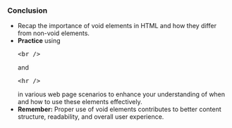<section class="overview-yellow">
    <!-- Comment out sections you don't want -->
    <!--<div class="banner-image"><img class="banner-img" src="https://sc-course-materials.s3.us-west-2.amazonaws.com/frontend-course/assets/html/banner-html5.png"></div>-->
    <!-- end banner image -->
    <div class="main-wrapper">
        <!-- Comment out sections you don't want -->
        <!--<div class="lead-content"><img class="leading-image" src="https://sc-course-materials.s3.us-west-2.amazonaws.com/frontend-course/assets/html/html5-logo-trans.png"></div>-->
        <!-- end leading content -->
        <div class="content-lesson"><!-- main section for main content -->
            <h3>Conclusion</h3>
            <ul style="list-style: disc">
                <li>Recap the importance of void elements in HTML and how they differ from non-void elements.</li>
                <li><strong>Practice</strong> using <pre class="tag-highlight">&lt;br /&gt;</pre> and <pre class="tag-highlight">&lt;hr /&gt;</pre> in various web page scenarios to enhance your understanding of when and how to use these elements effectively.</li>
                <li><strong>Remember:</strong> Proper use of void elements contributes to better content structure, readability, and overall user experience.</li>
            </ul>
        </div>
        <!-- Comment out sections you don't want -->
        <!--<div class="trail-content"><img class="trailing-image" src="https://sc-course-materials.s3.us-west-2.amazonaws.com/frontend-course/assets/html/html5-logo-trans.png"></div>-->
        <!-- end trailing content -->
    </div>
    <!-- Comment out sections you don't want -->
    <!--<div class="banner-image"><img class="banner-img" src="https://sc-course-materials.s3.us-west-2.amazonaws.com/frontend-course/assets/html/banner-html5.png"></div>-->
    <!-- end bottom banner -->
</section>

